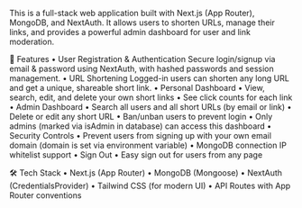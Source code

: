 This is a full-stack web application built with Next.js (App Router), MongoDB, and NextAuth.
It allows users to shorten URLs, manage their links, and provides a powerful admin dashboard for user and link moderation.

🚀 Features
	•	User Registration & Authentication
Secure login/signup via email & password using NextAuth, with hashed passwords and session management.
	•	URL Shortening
Logged-in users can shorten any long URL and get a unique, shareable short link.
	•	Personal Dashboard
	•	View, search, edit, and delete your own short links
	•	See click counts for each link
	•	Admin Dashboard
	•	Search all users and all short URLs (by email or link)
	•	Delete or edit any short URL
	•	Ban/unban users to prevent login
	•	Only admins (marked via isAdmin in database) can access this dashboard
	•	Security Controls
	•	Prevent users from signing up with your own email domain (domain is set via environment variable)
	•	MongoDB connection IP whitelist support
	•	Sign Out
	•	Easy sign out for users from any page


  🛠️ Tech Stack
	•	Next.js (App Router)
	•	MongoDB (Mongoose)
	•	NextAuth (CredentialsProvider)
	•	Tailwind CSS (for modern UI)
	•	API Routes with App Router conventions
